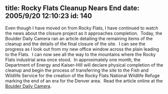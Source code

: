 title: Rocky Flats Cleanup Nears End
date: 2005/9/20 12:10:23
id: 140
---
Even though I have moved on from Rocky Flats, I have continued to watch the news about the closure project as it approaches completion.  Today, the Boulder Daily Camera ran an article detailing the remaining items of the cleanup and the details of the final closure of the site.  I can see the progress as I look out from my new office window across the plain leading to the Flats.  I can now see all the way to the mountains where the Rocky Flats industrial area once stood.  In approximately one month, the Department of Energy and Kaiser-Hill will declare physical completion of the cleanup and begin the process of transferring the site to the Fish and Wildlife Service for the creation of the Rocky Flats National Wildlife Refuge marking the end of an era for the Denver area.  Read the article online at the [Boulder Daily Camera](http://dailycamera.com/bdc/county_news/article/0,1713,BDC_2423_4094271,00.html).